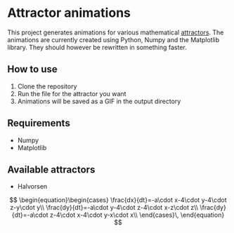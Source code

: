 # Attractor animations

This project generates animations for various mathematical [attractors](https://en.wikipedia.org/wiki/Attractor). The animations are currently created using Python, Numpy and the Matplotlib library. They should however be rewritten in something faster.

## How to use
1. Clone the repository
2. Run the file for the attractor you want
3. Animations will be saved as a GIF in the output directory

## Requirements
* Numpy
* Matplotlib

## Available attractors
* Halvorsen

$$
\begin{equation}\begin{cases}
        \frac{dx}{dt}=-a\cdot x-4\cdot y-4\cdot z-y\cdot y\\
        \frac{dy}{dt}=-a\cdot y-4\cdot z-4\cdot x-z\cdot z\\
        \frac{dy}{dt}=-a\cdot z-4\cdot x-4\cdot y-x\cdot x\\
    \end{cases}\,
\end{equation}
$$
